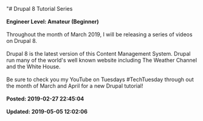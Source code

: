 "# Drupal 8 Tutorial Series<br /><br />**Engineer Level: Amateur (Beginner)** <br /><br />Throughout the month of March 2019, I will be releasing a series of videos on Drupal 8.  <br /><br />Drupal 8 is the latest version of this Content Management System. Drupal run many of the world's well known website including The Weather Channel and the White House. <br /><br />Be sure to check you my YouTube on Tuesdays #TechTuesday through out the month of March and April for a new Drupal tutorial! <br /><br />**Posted: 2019-02-27 22:45:04** <br /><br />**Updated: 2019-05-05 12:02:06** <br /><br />
